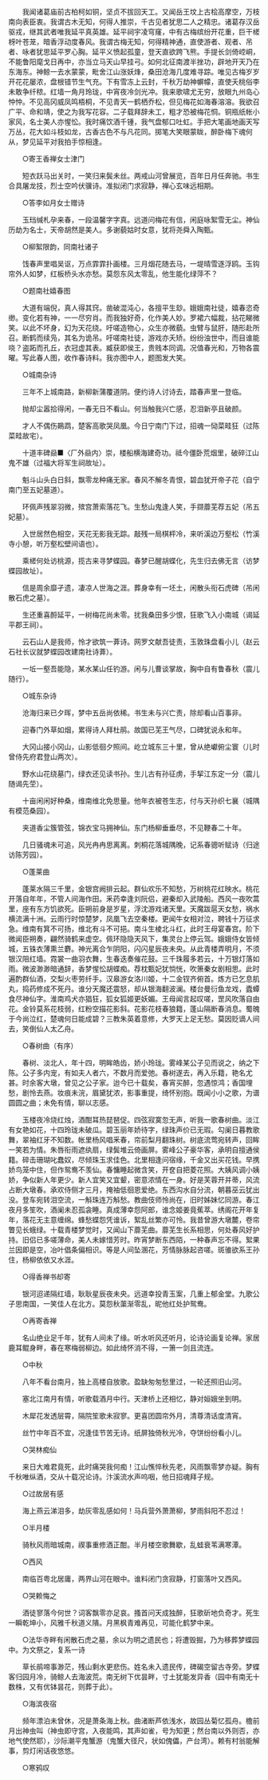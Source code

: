 <!-- { "loadSidebar": true } -->
　　我闻诸葛庙前古柏柯如铜，坚贞不拔回天工。又闻岳王坟上古桧高摩空，万枝南向表臣衷。我谓古木无知，何得人推崇，千古见者犹思二人之精忠。诸葛存汉岳驱戎，继其武者唯我延平真英雄。延平祠宇凌穹窿，中有古梅缤纷开花重，巨干槎枒叶苍茏，暗香浮动度春风。我谓古梅无知，何得精神通，直使游者、观者、吊者、咏者犹思延平罗心胸。延平义愤起孤童，登天直欲跨飞熊。手提长剑倚崆峒，不能鲁阳麾戈日再中，亦当立马天山早挂弓。如何北征南渡半挫功，辟地开天乃在东海东。神鲸一去水蒙蒙，毗舍江山涨妖烽，桑田沧海几度难寻踪。唯见古梅岁岁开花花屡浓，盘根错节生气充。下有雪冻上云封，千秋万劫神幈幪，直使夭桃俗李未敢争纤秾。红墙一角月玲珑，中宵夜冷剑光冲。我来歌啸尤无穷，放眼九州岛心忡忡。不见高冈威凤鸣梧桐，不见青天一鹤栖乔松，但见梅花如海春溶溶。我欲召广平、命和靖，使之为我写花容。二子载拜辞未工，粗才恐被梅花恫。铜瓶纸帐小家风，名士美人亦惺忪。我时痛饮酒千锺，我气盘郁口吐虹。手把大笔画地画天写万丛，花大如斗枝如龙，古香古色不与凡花同。掷笔大笑眼蒙眬，醉卧梅下魂何从，梦见延平对我拍手惊相逢。

　　○寄王香禅女士津门

　　短衣跃马出关时，一笑归来鬓未丝。两戒山河曾展览，百年日月任奔驰。书生合具屠龙技，烈士空吟伏骥诗。准拟闭门求寂静，禅心玄味远相期。

　　○答李如月女士赠诗

　　玉珰缄札孕来春，一段温馨字字真。远道问梅花有信，闲庭咏絮雪无尘。神仙历劫为名士，天帝胡然是美人。多谢藐姑时女意，犹将尧舜入陶甄。

　　○柳絮限韵，同南社诸子

　　饯春声里唱吴讴，万点霏霏扑画楼。三月烟花随去马，一堤晴雪逐浮鸥。玉钩帘外人如梦，红板桥头水亦愁。莫怨东风太零乱，他生能化绿萍不？

　　○题南社嬉春图

　　大道有端倪，真人得其窍。凿破混沌心，各擅平生玅。娥娥南社徒，嬉春恣奇缈。变化若有神，一一尽穷肖。而我独好奇，化作美人妙。罗裙六幅裁，拈花睇微笑。以此不坏身，幻为天花绕。吁嗟造物心，众生亦微藐。虫臂与鼠肝，随形赴所召。断鹤而续凫，其名为诡吊。吁嗟南社徒，游戏亦夭矫。纷纷浊世中，而目谁能哓？盗跖而孔丘，衣冠虚其表。臧获即侯王，贵贱本同调。况值春光和，万物各震曜。写此春人图，收作春诗料。我亦图中人，题图发大笑。

　　○城南杂诗

　　三年不上城南路，新柳新蒲覆道阴。便约诗人讨诗去，踏春声里一登临。

　　抛却尘嚣拾得闲，一春无日不看山。何当触我兴亡感，忍泪新亭且破颜。

　　才人不偶伤鶧鹉，楚客高歌哭凤凰。今日宁南门下过，招魂一恸菜畦狂（过陈菜畦故宅）。

　　十道丰碑赑■〈厂外赑内〉崇，楼船横海建奇功。祗今僵卧荒烟里，破碎江山鬼不雄（过福大将军生祠故址）。

　　魁斗山头白日斜，飘零龙种痛无家。春风不解冬青恨，碧血犹开帝子花（自宁南门至五妃墓道）。

　　环佩声残翠羽微，殡宫萧索落花飞。生愁山鬼逢人笑，手撷蘼芜荐五妃（吊五妃墓）。

　　入世居然色相空，天花无影我无踪。敲残一局棋枰冷，来听溪边万壑松（竹溪寺小憩，听万壑松壁间语也）。

　　乘槎何处访桃源，揽古来寻梦蝶园。春梦已醒胡蝶化，先生归去佛无言（访梦蝶园故址）。

　　信是周余靡孑遗，凄凉人世海之涯。葬身幸有一坯土，闲散头衔石虎碑（吊闲散石虎之墓）。

　　生还重喜酹延平，一树梅花尚未零。扰我桑田多少恨，狂歌飞入小南城（谒延平郡王祠）。

　　云石山人是我师，怜才欲筑一葊诗。网罗文献吾徒责，玉敦珠盘看小儿（赵云石社长议就梦蝶园改建南社诗葊）。

　　一坵一壑吾能隐，某水某山任钓游。闲与儿曹谈掌故，胸中自有鲁春秋（震儿随行）。

　　○城东杂诗

　　沧海归来已夕晖，梦中五岳尚依稀。书生未与兴亡责，除却看山百事非。

　　迎春门外草如烟，累得诗人拜杜鹃。故国已芜王气尽，口碑犹说永和年。

　　大冈山接小冈山，山影低徊夕照间。屹立城东三十里，曾从绝巘俯尘寰（儿时曾侍先府君登山两次）。

　　野水山花绕墓门，绿衣还见读书孙。生儿古有孙征虏，手挈江东定一分（震儿随谒先茔）。

　　十亩闲闲好种桑，维南维北免思量。他年衣被苍生志，付与天孙织七襄（城隅有模范桑园）。

　　夹道香尘簇管弦，锦衣宝马拥神仙。东门杨柳垂垂尽，不见鞭春二十年。

　　几日骚魂未可追，风光冉冉思离离。刺桐花落城隅晚，记系春骢听赋诗（归途访陈芳园）。

　　○蓬莱曲

　　蓬莱水隔三千里，金银宫阙排云起。群仙欢乐不知愁，万树桃花红映水。桃花开落自年年，不管人间海作田。釆药幸逢刘阮侣，避秦却入武陵船。西风一夜吹蒿里，座有东方饥欲死。臣朔前身是岁星，浮沈游戏诸天里。天魔跋扈天女愁，祸水横流满十洲。云雨行时惊楚梦，凤凰飞去空秦楼。更闻牛女相对泣，聘钱十万征求急。维南有箕不可扬，维北有斗不可挹。南斗生棱北斗红，此时王母宴春宫。阶下微闻臣朔奏，翩然骑鹤来虚空。佩环隐隐天风下，集灵台上停云驾。娥娥侍女皆倾城，五铢衣薄熏兰麝。神光离合乍阴阳，闪闪星辰夜未央。从此青楼弄明月，不须银汉阻红墙。霓裳一曲羽衣舞，生春迭奏催花鼓。三千珠履多若云，十万银灯落如雨。微波渺渺暗通辞，香梦惺忪胡蝶痴。荐枕甄妃犹惝恍，吹箫秦女剧相思。此时遍酌群仙酒，交梨火枣劳纤手。汉皋游女洛川姬，十二金钗齐俯首。炼方已乞息肌丸，捣药修成不死丹。谁分天魔还震怒，却从银海翻波澜。楼台曼衍鱼龙戏，蠹蟫食尽神仙字。淮南鸡犬亦猖狂，狐女狐姬更妖媚。王母闻言起叹嗟，罡风吹落自由花。金铃莫系花枝弱，红粉空描花影斜。花影花枝春狼籍，蓬山隔断春消息。蜀魄于今尚泣红，楚魂何日能成碧？三教朱英着意修，大罗天上足无愁。莫因贬谪人间去，笑倒仙人太乙舟。

　　○春树曲（有序）

　　春树、淡北人，年十四，明眸皓齿，娇小玲珑。雾峰某公子见而说之，纳之下陈。公子多内宠，有如夫人者六，不数月而爱弛。春树遂去，再入乐籍，艳名尤甚。时余客大墩，曾见之公子家。迨今已十载矣，春宵买醉，忽遇惊鸿；香国埋愁，剧怜去燕。妆痕未浣，眉黛犹浓，影事重提，绮怀别抱。既闻小小之歌，为谱圆圆之曲；未免有情，聊以志感。

　　玉楼夜冷烧红烛，酒酣耳热琵琶促。四弦寂寞忽无声，听我一歌春树曲。淡江有女艳如花，十四玲珑未破瓜。碧玉丽年娇待字，绿珠声价已无瑕。勾阑日暮教歌舞，翠袖红牙不知数。帐里杨风唱釆春，帘前梨月翻珠树。树底流莺宛转声，回眸一笑若为情。朱唇衔雨遮纨扇，绿鬓堆云倚画屏。雾峰公子豪华客，承明自擅通侯籍。碎击珊瑚叱蠢奴，尽倾珠玉求佳色。北里相逢问宿缘，千金又出买花钱。早携娇鸟笼中住，但作鸳鸯不羡仙。春慵睡起微含笑，开奁自把菱花照。大姨风调小姨娇，争似新人年更少。新人宜笑又宜颦，密意浓情在一身。好是芙蓉开并蒂，风流占断大墩春。承欢侍侧才三月，掩袖低徊恩爱绝。东西沟水自分流，朝暮巫云犹出没。登车宛转泪空流，一斛珠连万斛愁。教曲伎师怜尚在，旧时姊妹忆同游。春江夜月多笙吹，酒阑未忍孤衾睡。真成薄幸怨阿郎，谁念姬姜竟蕉萃。绣阁花开年复年，落花无主意缠绵。蜂愁蝶怨凭谁诉，絮乱丝繁亦可怜。我昔曾游大墩麓，卷帘瞥见长蛾绿。十载青楼梦觉时，又闻山下蘼芜曲。蘼芜生长系相思，何处春风好护持。旧侣已多嗟薄命，美人未嫁惜芳时。昨宵梦断东西陌，一种春声忘不得。絮果兰因即是空，冶叶倡条偏相识。等是人间坠溷花，芳情脉脉起咨嗟。斑骓欲系王孙住，杨柳依依又水涯。

　　○得香禅书却寄

　　银河迢递隔红墙，耿耿星辰夜未央。远道幸投青玉案，几重上郁金堂。九歌公子思南国，一笑佳人在北方。莫怨秋蕖渐零乱，昵他红处护鸳鸯。

　　○再寄香禅

　　名山绝业足千年，犹有人间未了缘。听水听风还听月，论诗论画复论禅。家居鹿耳鲲身畔，春在寒梅弱柳边。如此绮怀消不得，一箫一剑且流连。

　　○中秋

　　八年不看台南月，独上高楼自放歌。盈缺匆匆愁里过，一轮还照旧山河。

　　塞北江南月有情，听歌载酒月中行。天津桥上还相忆，静对姮娥坐到明。

　　木犀花发透层霄，隔院笙歌未寂寥。更喜团圆帘外月，清尊清话度清宵。

　　丝竹中年百不宜，况逢佳节苦无诗。纸屏独倚秋光冷，夺饼纷纷看小儿。

　　○哭林痴仙

　　来日大难君竟死，此时痛哭我何痴！江山憔悴秋先老，风雨飘零梦亦疑。胸有千秋唯纵酒，交从十载况论诗。汴溪流水声呜咽，他日招魂拜子规。

　　○过故居有感

　　海上燕云涕泪多，劫灰零乱感如何！马兵营外萧萧柳，梦雨斜阳不忍过！

　　○半月楼

　　骑秋风雨暗城南，禊事重修酒正酣。半月楼空歌舞歇，乱蛙衰苇满寒潭。

　　○西风

　　南临百粤北居庸，两界山河在眼中。谁料闭门贪寂静，打窗落叶又西风。

　　○哭赖悔之

　　酒徒寥落今何世？词客飘零亦足哀。搔首问天成独醉，狂歌斫地负奇才。死生一瞬乾坤小，风雅千秋道义隤。月黑枫青难再见，可能化鹤梦中来。

　　○法华寺畔有闲散石虎之墓，余以为明之遗民也；将遭毁掘，乃为移葬梦蝶园中。为文祭之，复系一诗

　　草长鹃啼事渺茫，残山剩水更悲伤。姓名未入遗民传，碑碣空留古寺旁。梦蝶客归园月冷，骑鲸人去海波荒。南无树下优昙畔，寸土犹能发异香（园中有南无十数株，又有优钵昙花，则葬于此）。

　　○海滨夜宿

　　频年漂泊未曾休，况是萧条海上秋。曲渚断芦依浅水，故园丛菊忆孤舟。檐前月出神虫叫（神虫即守宫，入夜能鸣，其声如雀，号为知更；然台南以外则否，亦地气使然耶），沙际潮平鬼蟹游（鬼蟹大径尺，状如傀儡，产台湾）。赖有村翁能解事，剪灯闲话夜悠悠。

　　○寒鸦叹

